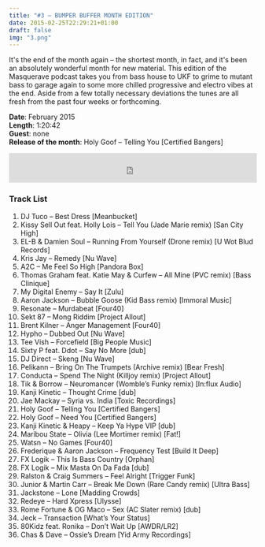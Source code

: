 ```yaml
---
title: "#3 – BUMPER BUFFER MONTH EDITION"
date: 2015-02-25T22:29:21+01:00
draft: false
img: "3.png"
---
```


It's the end of the month again – the shortest month, in fact, and it's been an absolutely wonderful month for new material. This edition of the Masquerave podcast takes you from bass house to UKF to grime to mutant bass to garage again to some more chilled progressive and electro vibes at the end. Aside from a few totally necessary deviations the tunes are all fresh from the past four weeks or forthcoming.​

**Date**: February 2015  
**Length**: 1:20:42  
**Guest**: none  
**Release of the month**: Holy Goof – Telling You [Certified Bangers]

<div>
<iframe width="100%" height="60" src="https://www.mixcloud.com/widget/iframe/?hide_cover=1&mini=1&feed=%2Fzkat%2Fmasquerave-podcast-3-bumper-buffer-month-edition%2F" frameborder="0" ></iframe>
</div>

### Track List

1. DJ Tuco – Best Dress [Meanbucket]
2. Kissy Sell Out feat. Holly Lois – Tell You (Jade Marie remix) [San City High]
3. EL-B & Damien Soul – Running From Yourself (Drone remix) [U Wot Blud Records]
4. Kris Jay – Remedy [Nu Wave]
5. A2C – Me Feel So High [Pandora Box]
6. Thomas Graham feat. Katie May & Curfew – All Mine (PVC remix) [Bass Clinique]
7. My Digital Enemy – Say It [Zulu]
8. Aaron Jackson – Bubble Goose (Kid Bass remix) [Immoral Music]
9. Resonate – Murdabeat [Four40]
10. Sekt 87 – Mong Riddim [Project Allout]
11. Brent Kilner – Anger Management [Four40]
12. Hypho – Dubbed Out [Nu Wave]
13. Tee Vish – Forcefield [Big People Music]
14. Sixty P feat. Ddot – Say No More [dub]
15. DJ Direct – Skeng [Nu Wave]
16. Pelikann – Bring On The Trumpets (Archive remix) [Bear Fresh]
17. Conducta – Spend The Night (Killjoy remix) [Project Allout]
18. Tik & Borrow – Neuromancer (Womble’s Funky remix) [In:flux Audio]
19. Kanji Kinetic – Thought Crime [dub]
20. Jae Mackay – Syria vs. India [Toxic Recordings]
21. Holy Goof – Telling You [Certified Bangers]
22. Holy Goof – Need You [Certified Bangers]
23. Kanji Kinetic & Heapy – Keep Ya Hype VIP [dub]
24. Maribou State – Olivia (Lee Mortimer remix) [Fat!]
25. Watsn – No Games [Four40]
26. Frederique & Aaron Jackson – Frequency Test [Build It Deep]
27. FX Logik – This Is Bass Country [Orphan]
28. FX Logik – Mix Masta On Da Fada [dub]
29. Ralston & Craig Summers – Feel Alright [Trigger Funk]
30. Junior & Martin Carr – Break Me Down (Rare Candy remix) [Ultra Bass]
31. Jackstone – Lone [Madding Crowds]
32. Redeye – Hard Xpress [Ulysse]
33. Rome Fortune & OG Maco – Sex (AC Slater remix) [dub]
34. Jeck – Transaction [What’s Your Status]
35. 80Kidz feat. Ronika – Don’t Wait Up [AWDR/LR2]
36. Chas & Dave – Ossie’s Dream [Yid Army Recordings]